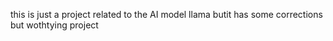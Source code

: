 this is just a project related to the AI model llama butit has some corrections but wothtying project
